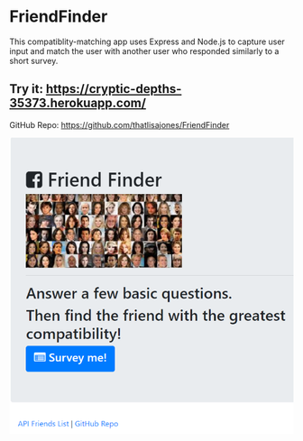 # FriendFinder

This compatiblity-matching app uses Express and Node.js to capture user input and match the user with another user who responded similarly to a short survey.

## Try it: https://cryptic-depths-35373.herokuapp.com/

GitHub Repo: https://github.com/thatlisajones/FriendFinder

![screencap](https://github.com/thatlisajones/FriendFinder/blob/master/app/public/images/screencap_friendfinder.PNG)

